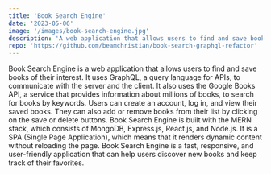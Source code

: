 ```yaml
---
title: 'Book Search Engine'
date: '2023-05-06'
image: '/images/book-search-engine.jpg'
description: 'A web application that allows users to find and save books of their interest using GraphQL and Google Books API.'
repo: 'https://github.com/beamchristian/book-search-graphql-refactor'
---
```


Book Search Engine is a web application that allows users to find and save books of their interest. It uses GraphQL, a query language for APIs, to communicate with the server and the client. It also uses the Google Books API, a service that provides information about millions of books, to search for books by keywords. Users can create an account, log in, and view their saved books. They can also add or remove books from their list by clicking on the save or delete buttons. Book Search Engine is built with the MERN stack, which consists of MongoDB, Express.js, React.js, and Node.js. It is a SPA (Single Page Application), which means that it renders dynamic content without reloading the page. Book Search Engine is a fast, responsive, and user-friendly application that can help users discover new books and keep track of their favorites.
